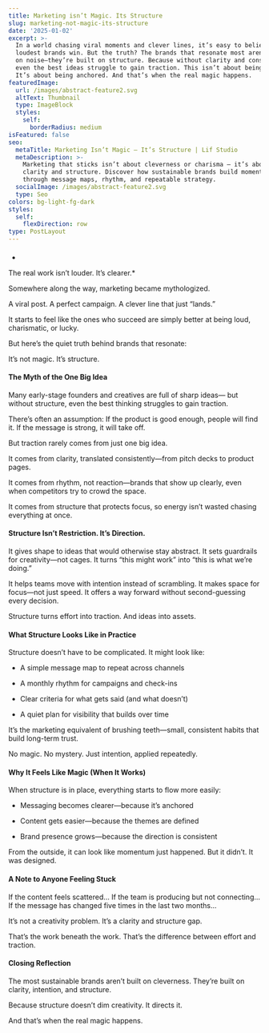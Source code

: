 ```yaml
---
title: Marketing isn’t Magic. Its Structure
slug: marketing-not-magic-its-structure
date: '2025-01-02'
excerpt: >-
  In a world chasing viral moments and clever lines, it’s easy to believe the
  loudest brands win. But the truth? The brands that resonate most aren’t built
  on noise—they’re built on structure. Because without clarity and consistency,
  even the best ideas struggle to gain traction. This isn’t about being louder.
  It’s about being anchored. And that’s when the real magic happens.
featuredImage:
  url: /images/abstract-feature2.svg
  altText: Thumbnail
  type: ImageBlock
  styles:
    self:
      borderRadius: medium
isFeatured: false
seo:
  metaTitle: Marketing Isn’t Magic — It’s Structure | Lif Studio
  metaDescription: >-
    Marketing that sticks isn’t about cleverness or charisma — it’s about
    clarity and structure. Discover how sustainable brands build momentum
    through message maps, rhythm, and repeatable strategy.
  socialImage: /images/abstract-feature2.svg
  type: Seo
colors: bg-light-fg-dark
styles:
  self:
    flexDirection: row
type: PostLayout
---
```

#### 
*
The real work isn’t louder. It’s clearer.*

Somewhere along the way, marketing became mythologized.

A viral post. A perfect campaign.
A clever line that just “lands.”

It starts to feel like the ones who succeed are simply better at being loud, charismatic, or lucky.

But here’s the quiet truth behind brands that resonate:

It’s not magic. It’s structure.

#### **The Myth of the One Big Idea**

Many early-stage founders and creatives are full of sharp ideas—
but without structure, even the best thinking struggles to gain traction.

There’s often an assumption:
If the product is good enough, people will find it.
If the message is strong, it will take off.

But traction rarely comes from just one big idea.

It comes from clarity, translated consistently—from pitch decks to product pages.

It comes from rhythm, not reaction—brands that show up clearly, even when competitors try to crowd the space.

It comes from structure that protects focus, so energy isn’t wasted chasing everything at once.

#### **Structure Isn’t Restriction. It’s Direction.**

It gives shape to ideas that would otherwise stay abstract.
It sets guardrails for creativity—not cages.
It turns “this might work” into “this is what we’re doing.”

It helps teams move with intention instead of scrambling.
It makes space for focus—not just speed.
It offers a way forward without second-guessing every decision.

Structure turns effort into traction.
And ideas into assets.

#### **What Structure Looks Like in Practice**

Structure doesn’t have to be complicated. It might look like:

*   A simple message map to repeat across channels

*   A monthly rhythm for campaigns and check-ins

*   Clear criteria for what gets said (and what doesn’t)

*   A quiet plan for visibility that builds over time

It’s the marketing equivalent of brushing teeth—small, consistent habits that build long-term trust.

No magic. No mystery.
Just intention, applied repeatedly.

#### **Why It Feels Like Magic (When It Works)**

When structure is in place, everything starts to flow more easily:

*   Messaging becomes clearer—because it’s anchored

*   Content gets easier—because the themes are defined

*   Brand presence grows—because the direction is consistent

From the outside, it can look like momentum just happened.
But it didn’t. It was designed.

#### **A Note to Anyone Feeling Stuck**

If the content feels scattered...
If the team is producing but not connecting...
If the message has changed five times in the last two months...

It’s not a creativity problem.
It’s a clarity and structure gap.

That’s the work beneath the work.
That’s the difference between effort and traction.

#### **Closing Reflection**

The most sustainable brands aren’t built on cleverness.
They’re built on clarity, intention, and structure.

Because structure doesn’t dim creativity.
It directs it.

And that’s when the real magic happens.
